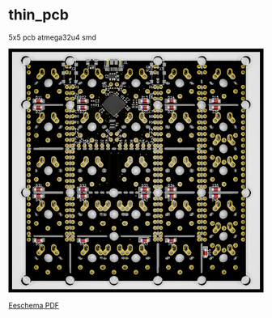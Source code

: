 # thin_pcb
5x5 pcb atmega32u4 smd

![pcb render](https://raw.githubusercontent.com/slagnt/thin_pcb/master/img/5x5.png)

<a href="https://github.com/slagnt/thin_pcb/raw/master/pdf/thin_pcb.pdf">Eeschema PDF</a>
